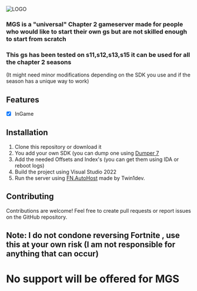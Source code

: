  ![LOGO](https://github.com/user-attachments/assets/0367c86e-5904-473c-8a01-3f01259f5323)

### MGS is a "universal" Chapter 2 gameserver made for people who would like to start their own gs but are not skilled enough to start from scratch

### This gs has been tested on s11,s12,s13,s15 it can be used for all the chapter 2 seasons
(It might need minor modifications depending on the SDK you use and if the season has a unique way to work)

## Features

- [x] InGame

## Installation

1. Clone this repository or download it
2. You add your own SDK (you can dump one using [Dumper 7](https://github.com/Encryqed/Dumper-7)
3. Add the needed Offsets and Index's (you can get them using IDA or reboot logs)
5. Build the project using Visual Studio 2022
6. Run the server using [FN.AutoHost](https://github.com/Twin1dev/FN.AutoHost) made by Twin1dev.
   
## Contributing

Contributions are welcome! Feel free to create pull requests or report issues on the GitHub repository.

## Note: I do not condone reversing Fortnite , use this at your own risk (I am not responsible for anything that can occur)

# No support will be offered for MGS
